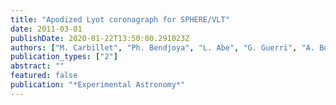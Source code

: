 ```yaml
---
title: "Apodized Lyot coronagraph for SPHERE/VLT"
date: 2011-03-01
publishDate: 2020-01-22T13:50:00.291023Z
authors: ["M. Carbillet", "Ph. Bendjoya", "L. Abe", "G. Guerri", "A. Boccaletti", "J. -B. Daban", "Kj. Dohlen", "A. Ferrari", "S. Robbe-Dubois", "R. Douet", "F. Vakili"]
publication_types: ["2"]
abstract: ""
featured: false
publication: "*Experimental Astronomy*"
---
```


